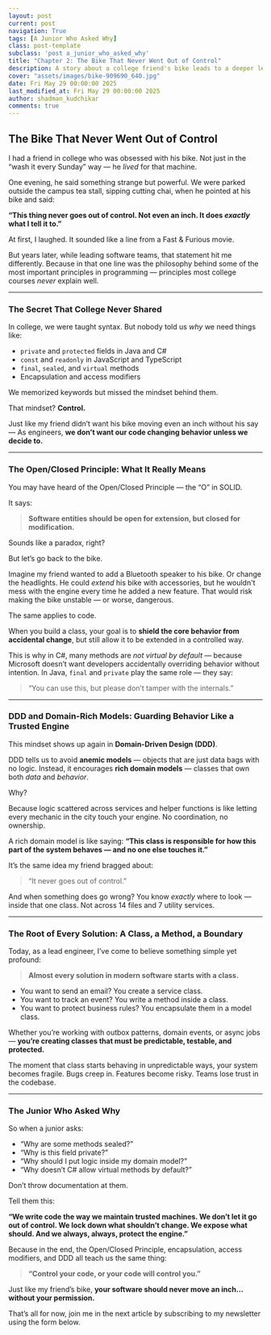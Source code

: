 ```yaml
---
layout: post
current: post
navigation: True
tags: [A Junior Who Asked Why]
class: post-template
subclass: 'post a_junior_who_asked_why'
title: "Chapter 2: The Bike That Never Went Out of Control"
description: A story about a college friend's bike leads to a deeper lesson on software design principles and why great code, like a great machine, should never go out of control.
cover: "assets/images/bike-909690_640.jpg"
date: Fri May 29 00:00:00 2025
last_modified_at: Fri May 29 00:00:00 2025
author: shadman_kudchikar
comments: true
---
```


## The Bike That Never Went Out of Control

I had a friend in college who was obsessed with his bike.
Not just in the “wash it every Sunday” way — he *lived* for that machine.

One evening, he said something strange but powerful.
We were parked outside the campus tea stall, sipping cutting chai, when he pointed at his bike and said:

**“This thing never goes out of control. Not even an inch. It does *exactly* what I tell it to.”**

At first, I laughed. It sounded like a line from a Fast & Furious movie.

But years later, while leading software teams, that statement hit me differently.
Because in that one line was the philosophy behind some of the most important principles in programming — principles most college courses *never* explain well.

---

### The Secret That College Never Shared

In college, we were taught syntax.
But nobody told us *why* we need things like:

* `private` and `protected` fields in Java and C#
* `const` and `readonly` in JavaScript and TypeScript
* `final`, `sealed`, and `virtual` methods
* Encapsulation and access modifiers

We memorized keywords but missed the mindset behind them.

That mindset?
**Control.**

Just like my friend didn’t want his bike moving even an inch without his say —
As engineers, **we don’t want our code changing behavior unless we decide to.**

---

### The Open/Closed Principle: What It Really Means

You may have heard of the Open/Closed Principle — the “O” in SOLID.

It says:

> **Software entities should be open for extension, but closed for modification.**

Sounds like a paradox, right?

But let’s go back to the bike.

Imagine my friend wanted to add a Bluetooth speaker to his bike. Or change the headlights. He could *extend* his bike with accessories, but he wouldn't mess with the engine every time he added a new feature. That would risk making the bike unstable — or worse, dangerous.

The same applies to code.

When you build a class, your goal is to **shield the core behavior from accidental change**, but still allow it to be extended in a controlled way.

This is why in C#, many methods are *not virtual by default* — because Microsoft doesn’t want developers accidentally overriding behavior without intention.
In Java, `final` and `private` play the same role — they say:

> “You can use this, but please don’t tamper with the internals.”

---

### DDD and Domain-Rich Models: Guarding Behavior Like a Trusted Engine

This mindset shows up again in **Domain-Driven Design (DDD)**.

DDD tells us to avoid **anemic models** — objects that are just data bags with no logic. Instead, it encourages **rich domain models** — classes that own both *data* and *behavior*.

Why?

Because logic scattered across services and helper functions is like letting every mechanic in the city touch your engine. No coordination, no ownership.

A rich domain model is like saying:
**“This class is responsible for how this part of the system behaves — and no one else touches it.”**

It’s the same idea my friend bragged about:

> “It never goes out of control.”

And when something does go wrong? You know *exactly* where to look — inside that one class. Not across 14 files and 7 utility services.

---

### The Root of Every Solution: A Class, a Method, a Boundary

Today, as a lead engineer, I’ve come to believe something simple yet profound:

> **Almost every solution in modern software starts with a class.**

* You want to send an email? You create a service class.
* You want to track an event? You write a method inside a class.
* You want to protect business rules? You encapsulate them in a model class.

Whether you’re working with outbox patterns, domain events, or async jobs —
**you’re creating classes that must be predictable, testable, and protected.**

The moment that class starts behaving in unpredictable ways, your system becomes fragile. Bugs creep in. Features become risky. Teams lose trust in the codebase.

---

### The Junior Who Asked Why

So when a junior asks:

* “Why are some methods sealed?”
* “Why is this field private?”
* “Why should I put logic inside my domain model?”
* “Why doesn’t C# allow virtual methods by default?”

Don’t throw documentation at them.

Tell them this:

**“We write code the way we maintain trusted machines. We don’t let it go out of control. We lock down what shouldn’t change. We expose what should. And we always, always, protect the engine.”**

Because in the end, the Open/Closed Principle, encapsulation, access modifiers, and DDD all teach us the same thing:

> **“Control your code, or your code will control you.”**

Just like my friend’s bike,
**your software should never move an inch… without your permission.**

That’s all for now, join me in the next article by subscribing to my newsletter using the form below.




